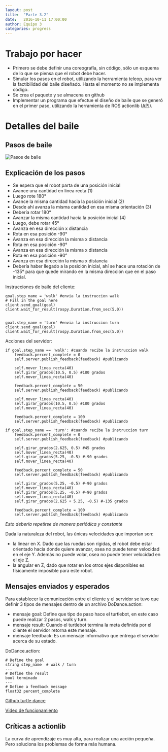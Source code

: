 ```yaml
---
layout: post
title:  "Parte 3.2"
date:   2016-10-11 17:00:00
author: Equipo 3
categories: progress
---
```


# Trabajo por hacer
* Primero se debe definir una coreografía, sin código, sólo un esquema de lo que se piensa que el robot debe hacer.
* Simular los pasos en el robot, utilizando la herramienta teleop, para ver la factibilidad del baile diseñado. Hasta el momento no se implementa código.
* Se crea el paquete y se almacena en github 
* Implementar un programa que efectue el diseño de baile que se generó en el primer paso, utilizando la herramienta de ROS actionlib  ([API](http://wiki.ros.org/actionlib)).

# Detalles del baile

## Pasos de baile

![Pasos de baile]({{site.baseurl}}/assets/diseñobaile.jpg)

## Explicación de los pasos
* Se espera que el robot parta de una posición inicial
* Avance una cantidad en linea recta (1) 
* Luego rote 180°
* Avance la misma cantidad hacia la posición inicial (2) 
* Desde ahí avanza la misma cantidad en esa misma orientación (3)
* Debería rotar 180° 
* Avanzar la misma cantidad hacia la posición inicial (4)
* Luego, debe rotar 45°
* Avanza en esa dirección x distancia
* Rota en esa posición -90°
* Avanza en esa dirección la misma x distancia
* Rota en esa posición -90°
* Avanza en esa dirección la misma x distancia
* Rota en esa posición -90°
* Avanza en esa dirección la misma x distancia
* Debería haber llegado a la posición inicial, ahí se hace una rotación de -135° para que quede mirando en la misma dirección que en el paso inicial.

Instrucciones de baile del cliente:

	goal.step_name = 'walk' #envia la instruccion walk
	# Fill in the goal here
	client.send_goal(goal)
	client.wait_for_result(rospy.Duration.from_sec(5.0))


	goal.step_name = 'turn' #envia la instruccion turn
	client.send_goal(goal)
	client.wait_for_result(rospy.Duration.from_sec(5.0))

Acciones del servidor:

  	if goal.step_name == 'walk': #cuando recibe la instruccion walk
	    feedback.percent_complete = 0
	    self.server.publish_feedback(feedback) #publicando

	    self.mover_linea_recta(40)
	    self.girar_grados(10.5, 0.5) #180 grados
	    self.mover_linea_recta(40)

	    feedback.percent_complete = 50
	    self.server.publish_feedback(feedback) #publicando

	    self.mover_linea_recta(40)
	    self.girar_grados(10.5, 0.5) #180 grados
	    self.mover_linea_recta(40)

	    feedback.percent_complete = 100
	    self.server.publish_feedback(feedback) #publicando

  	if goal.step_name == 'turn': #cuando recibe la instruccion turn
	    feedback.percent_complete = 0
	    self.server.publish_feedback(feedback) #publicando

	    self.girar_grados(2.625, 0.5) #45 grados
	    self.mover_linea_recta(40)
	    self.girar_grados(5.25, -0.5) #-90 grados
	    self.mover_linea_recta(40)

	    feedback.percent_complete = 50
	    self.server.publish_feedback(feedback) #publicando

	    self.girar_grados(5.25, -0.5) #-90 grados
	    self.mover_linea_recta(40)
	    self.girar_grados(5.25, -0.5) #-90 grados
	    self.mover_linea_recta(40)
	    self.girar_grados(2.625 + 5.25, -0.5) #-135 grados

	    feedback.percent_complete = 100
	    self.server.publish_feedback(feedback) #publicando

*Esto debería repetirse de manera periódica y constante*

Dada la naturaleza del robot, las únicas velocidades que importan son:

* la linear en X. Dado que las ruedas son rígidas, el robot debe estar orientado hacia donde quiere avanzar, osea no puede tener velocidad en el eje Y. Además no puede volar, osea no puede tener velocidad en el eje Z.
* la angular en Z, dado que rotar en los otros ejes disponibles es físicamente imposible para este robot.

## Mensajes enviados y esperados

Para establecer la comunicación entre el cliente y el servidor se tuvo que definir 3 tipos de mensajes dentro de un archivo DoDance.action:

* mensaje goal: Define que tipo de paso hace el turtlebot, en este caso puede realizar 2 pasos, walk y turn.
* mensaje result: Cuando el turtlebot termina la meta definida por el cliente el servidor retorna este mensaje.
* mensaje feedback: Es un mensaje informativo que entrega el servidor acerca de su estado.

DoDance.action:

	# Define the goal
	string step_name  # walk / turn
	---
	# Define the result
	bool terminado
	---
	# Define a feedback message
	float32 percent_complete

[Github turtle dance](https://github.com/ccsorip/cc5407_turtle_dance)

[Video de funcionamiento](https://youtu.be/Wn0H2sefKOw)

## Críticas a actionlib

La curva de aprendizaje es muy alta, para realizar una acción pequeña. Pero soluciona los problemas de forma más humana.
